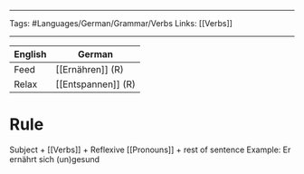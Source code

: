 ___
Tags: #Languages/German/Grammar/Verbs 
Links: [[Verbs]]
___
English | German
------------ | ------------
Feed | [[Ernähren]] (R)
Relax | [[Entspannen]] (R)


# Rule
Subject + [[Verbs]] + Reflexive [[Pronouns]] + rest of sentence
Example: Er ernährt sich (un)gesund 